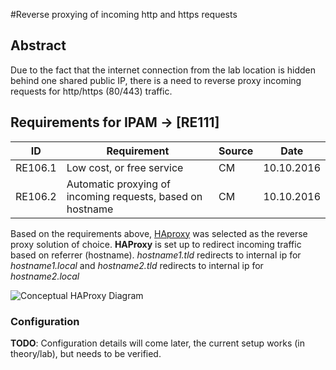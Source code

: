 #Reverse proxying of incoming http and https requests

## Abstract

Due to the fact that the internet connection from the lab location is hidden behind one shared public IP, there is a need to reverse proxy incoming requests for http/https (80/443) traffic.


## Requirements for IPAM -> [RE111]
|ID|Requirement|Source|Date|
|---|---|---|---|
|RE106.1|Low cost, or free service|CM|10.10.2016
|RE106.2|Automatic proxying of incoming requests, based on hostname|CM|10.10.2016


Based on the requirements above, [HAproxy] was selected as the reverse proxy  solution of choice. **HAProxy** is set up to redirect incoming traffic based on referrer (hostname). _hostname1.tld_ redirects to internal ip for _hostname1.local_ and _hostname2.tld_ redirects to internal ip for _hostname2.local_

![Conceptual HAProxy Diagram](https://github.com/h0bbel/homelab/blob/master/images/conceptualHAproxy.png "Conceptual HAProxy Diagram")


### Configuration

**TODO**: Configuration details will come later, the current setup works (in theory/lab), but needs to be verified.


[HAProxy]:http://www.haproxy.org
